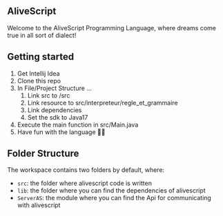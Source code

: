 ## AliveScript

Welcome to the AliveScript Programming Language, where dreams come true in all sort of dialect!

## Getting started

1. Get Intellij Idea
2. Clone this repo
3. In File/Project Structure ...
    1. Link src to /src
    2. Link resource to src/interpreteur/regle_et_grammaire
    3. Link dependencies
    4. Set the sdk to Java17
4. Execute the main function in src/Main.java
5. Have fun with the language 🥳🍾

## Folder Structure

The workspace contains two folders by default, where:

- `src`: the folder where alivescript code is written
- `lib`: the folder where you can find the dependencies of alivescript
- `ServerAS`: the module where you can find the Api for communicating with alivescript
